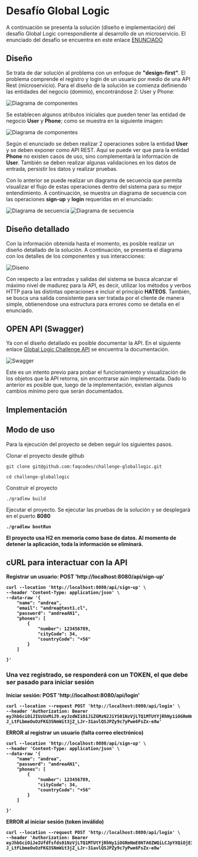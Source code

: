 # Desafío Global Logic

A continuación se presenta la solución (diseño e implementación) del desafío Global Logic correspondiente al desarrollo de un microservicio. El enunciado del desafío se encuentra en este enlace [ENUNCIADO](docs/ejercicio-java.pdf)

## Diseño

Se trata de dar solución al problema con un enfoque de **"design-first"**. El problema comprende el registro y login de un usuario por medio de una API Rest (microservicio). Para el diseño de la solución se comienza definiendo las entidades del negocio (dominio), encontrándose 2: User y Phone:

![Diagrama de componentes](docs/images/challenge-component-01.png)

Se establecen algunos atributos iniciales que pueden tener las entidad de negocio **User** y **Phone**; como se muestra en la siguiente imagen:

![Diagrama de componentes](docs/images/challenge-component-02.png)

Según el enunciado se deben realizar 2 operaciones sobre la entidad **User** y se deben exponer como API REST. Aquí se puede ver que para la entidad **Phone** no existen casos de uso, sino complementará la información de **User**. También se deben realizar algunas validaciones en los datos de entrada, persistir los datos y realizar pruebas.

Con lo anterior se puede realizar un diagrama de secuencia que permita visualizar el flujo de estas operaciones dentro del sistema para su mejor entendimiento. A continuación, se muestra un diagrama de secuencia con las operaciones **sign-up** y **login** requeridas en el enunciado:

![Diagrama de secuencia](docs/images/challenge-sequence-01.png)
![Diagrama de secuencia](docs/images/challenge-sequence-02.png)

## Diseño detallado

Con la información obtenida hasta el momento, es posible realizar un diseño detallado de la solución. A continuación, se presenta el diagrama con los detalles de los componentes y sus interacciones:

![Diseno](docs/images/challenge-design-01.png)

Con respecto a las entradas y salidas del sistema se busca alcanzar el máximo nivel de madurez para la API, es decir, utilizar los métodos y verbos HTTP para las distintas operaciones e incluir el principio **HATEOS**. También, se busca una salida consistente para ser tratada por el cliente de manera simple, obtienendose una estructura para errores como se detalla en el enunciado.

## OPEN API (Swagger)

Ya con el diseño detallado es posible documentar la API. En el siguiente enlace [Global Logic Challenge API](https://app.swaggerhub.com/apis-docs/FAQ_CODES/globallogic-chellenge-api/1.0.2) se encuentra la documentación.

![Swagger](docs/images/challenge-swagger-01.png)

Este es un intento previo para probar el funcionamiento y visualización de los objetos que la API retorna, sin encontrarse aún implementada. Dado lo anterior es posible que, luego de la implementación, existan algunos cambios mínimo pero que serán documentados.

## Implementación

## Modo de uso

Para la ejecución del proyecto se deben seguir los siguientes pasos.

Clonar el proyecto desde github
```
git clone git@github.com:faqcodes/challenge-globallogic.git

cd challenge-globallogic
```

Construir el proyecto
```
./gradlew build
```

Ejecutar el proyecto. Se ejecutar las pruebas de la solución y se desplegará en el puerto <b>8080<b>

```
./gradlew bootRun
```

El proyecto usa H2 en memoria como base de datos. Al momento de detener la aplicación, toda la información se eliminará.

## cURL para interactuar con la API

Registrar un usuario: POST 'http://localhost:8080/api/sign-up'
```
curl --location 'http://localhost:8080/api/sign-up' \
--header 'Content-Type: application/json' \
--data-raw '{
    "name": "andrea",
    "email": "andrea@test1.cl",
    "password": "andreaAN1",
    "phones": [
        {
            "number": 123456789,
            "cityCode": 34,
            "countryCode": "+56"
        }
    ]

}'
```
### Una vez registrado, se responderá con un TOKEN, el que debe ser pasado para iniciar sesión

Iniciar sesión: POST 'http://localhost:8080/api/login'

```
curl --location --request POST 'http://localhost:8080/api/login' \
--header 'Authorization: Bearer eyJhbGciOiJIUzUxMiJ9.eyJzdWIiOiJiZGMzN2JiYS01NzVjLTQ1MTUtYjRhNy1iOGRmNmE0NTA0ZWQiLCJpYXQiOjE3MDI2MTc3MDksImV4cCI6MTcwMjYxODAwOX0.afUH1nJN0Nf64yz5vuKjvHk4MU4-J_LtFLbmeOuOzFKG3SNmWit3jZ_LJr-31avlQSJPZy9c7yPwe6FsZx-e8w'
```

ERROR al registrar un usuario (falta correo electrónico)
```
curl --location 'http://localhost:8080/api/sign-up' \
--header 'Content-Type: application/json' \
--data-raw '{
    "name": "andrea",
    "password": "andreaAN1",
    "phones": [
        {
            "number": 123456789,
            "cityCode": 34,
            "countryCode": "+56"
        }
    ]

}'
```

ERROR al iniciar sesión (token inválido)
```
curl --location --request POST 'http://localhost:8080/api/login' \
--header 'Authorization: Bearer eyJhbGciOiJeIUfdfsfds01NzVjLTQ1MTUtYjRhNy1iOGRmNmE0NTA0ZWQiLCJpYXQiOjE3MDI2MTc3MDksImV4cCI6MTcwMjYxODAwOX0.afUH1nJN0Nf64yz5vuKjvHk4MU4-J_LtFLbmeOuOzFKG3SNmWit3jZ_LJr-31avlQSJPZy9c7yPwe6FsZx-e8w'
```
